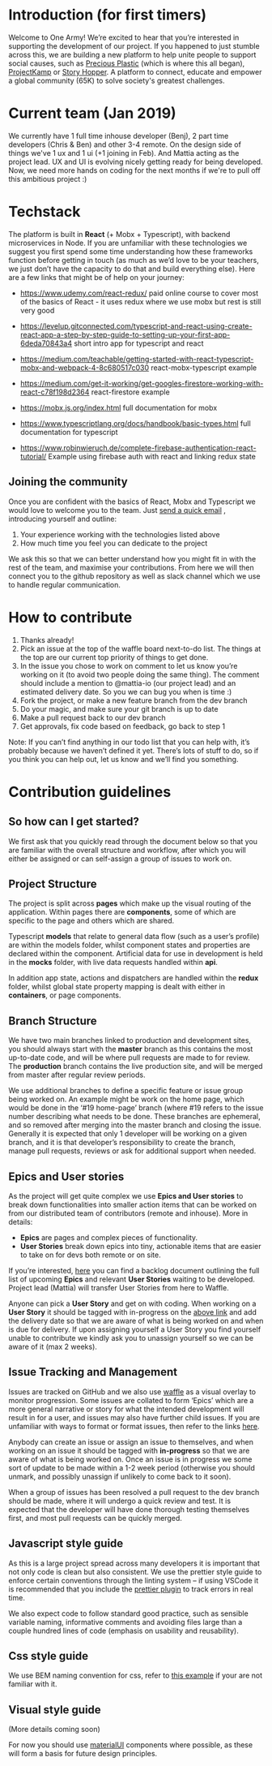 # Introduction (for first timers)
Welcome to One Army! We’re excited to hear that you’re interested in supporting the development of our project. If you happened to just stumble across this, we are building a new platform to help unite people to support social causes, such as [Precious Plastic](https://preciousplastic.com) (which is where this all began), [ProjectKamp](https://projectkamp.com/) or [Story Hopper](https://story-hopper.com/). A platform to connect, educate and empower a global community (65K) to solve society's greatest challenges. 

# Current team (Jan 2019)
We currently have 1 full time inhouse developer (Benj), 2 part time developers (Chris & Ben) and other 3-4 remote. On the design side of things we've 1 ux and 1 ui (+1 joining in Feb). And Mattia acting as the project lead. UX and UI is evolving nicely getting ready for being developed. Now, we need more hands on coding for the next months if we're to pull off this ambitious project :)

# Techstack
The platform is built in **React** (+ Mobx + Typescript), with backend microservices in Node. If you are unfamiliar with these technologies we suggest you first spend some time understanding how these frameworks function before getting in touch (as much as we’d love to be your teachers, we just don’t have the capacity to do that and build everything else). Here are a few links that might be of help on your journey:

- https://www.udemy.com/react-redux/
  paid online course to cover most of the basics of React - it uses redux where we use mobx but rest is still very good

* https://levelup.gitconnected.com/typescript-and-react-using-create-react-app-a-step-by-step-guide-to-setting-up-your-first-app-6deda70843a4
  short intro app for typescript and react

* https://medium.com/teachable/getting-started-with-react-typescript-mobx-and-webpack-4-8c680517c030
  react-mobx-typescript example

* https://medium.com/get-it-working/get-googles-firestore-working-with-react-c78f198d2364 react-firestore example

* https://mobx.js.org/index.html
  full documentation for mobx

* https://www.typescriptlang.org/docs/handbook/basic-types.html full documentation for typescript

* https://www.robinwieruch.de/complete-firebase-authentication-react-tutorial/
  Example using firebase auth with react and linking redux state

## Joining the community
Once you are confident with the basics of React, Mobx and Typescript we would love to welcome you to the team. Just [send a quick email](mailto:hello@preciousplastic.com?subject=Developers%20Call%20To%20Arms) , introducing yourself and outline:

1. Your experience working with the technologies listed above
2. How much time you feel you can dedicate to the project

We ask this so that we can better understand how you might fit in with the rest of the team, and maximise your contributions. From here we will then connect you to the github repository as well as slack channel which we use to handle regular communication.

# How to contribute
1. Thanks already!
2. Pick an issue at the top of the waffle board next-to-do list. The things at the top are our current top priority of things to get done.
3. In the issue you chose to work on comment to let us know you’re working on it (to avoid two people doing the same thing). The comment should include a mention to @mattia-io (our project lead) and an estimated delivery date. So you we can bug you when is time :)
4. Fork the project, or make a new feature branch from the dev branch
5. Do your magic, and make sure your git branch is up to date
6. Make a pull request back to our dev branch
7. Get approvals, fix code based on feedback, go back to step 1

Note: If you can’t find anything in our todo list that you can help with, it’s probably because we haven’t defined it yet. There’s lots of stuff to do, so if you think you can help out, let us know and we’ll find you something.


# Contribution guidelines

## So how can I get started?
We first ask that you quickly read through the document below so that you are familiar with the overall structure and workflow, after which you will either be assigned or can self-assign a group of issues to work on.

## Project Structure
The project is split across **pages** which make up the visual routing of the application. Within pages there are **components**, some of which are specific to the page and others which are shared.

Typescript **models** that relate to general data flow (such as a user’s profile) are within the models folder, whilst component states and properties are declared within the component. Artificial data for use in development is held in the **mocks** folder, with live data requests handled within **api**.

In addition app state, actions and dispatchers are handled within the **redux** folder, whilst global state property mapping is dealt with either in **containers**, or page components.

## Branch Structure
We have two main branches linked to production and development sites, you should always start with the **master** branch as this contains the most up-to-date code, and will be where pull requests are made to for review. The **production** branch contains the live production site, and will be merged from master after regular review periods.

We use additional branches to define a specific feature or issue group being worked on. An example might be work on the home page, which would be done in the ‘#19 home-page’ branch (where #19 refers to the issue number describing what needs to be done. These branches are ephemeral, and so removed after merging into the master branch and closing the issue. Generally it is expected that only 1 developer will be working on a given branch, and it is that developer’s responsibility to create the branch, manage pull requests, reviews or ask for additional support when needed.

## Epics and User stories
As the project will get quite complex we use **Epics and User stories** to break down functionalities into smaller action items that can be worked on from our distributed team of contributors (remote and inhouse). 
More in details:
- **Epics** are pages and complex pieces of functionality.
- **User Stories** break down epics into tiny, actionable items that are easier to take on for devs both remote or on site. 

If you’re interested, [here](https://docs.google.com/spreadsheets/d/1pkLRKCbQiJOtQwWEhVNgSTvDWf5SnVAz10vMo4k-LNg/edit#gid=0) you can find a backlog document outlining the full list of upcoming **Epics** and relevant **User Stories** waiting to be developed. Project lead (Mattia) will transfer User Stories from here to Waffle.  

Anyone can pick a **User Story** and get on with coding. When working on a **User Story** it should be tagged with in-progress on the [above link](https://docs.google.com/spreadsheets/d/1pkLRKCbQiJOtQwWEhVNgSTvDWf5SnVAz10vMo4k-LNg/edit#gid=0) and add the delivery date so that we are aware of what is being worked on and when is due for delivery. If upon assigning yourself a User Story you find yourself unable to contribute we kindly ask you to unassign yourself so we can be aware of it (max 2 weeks).


## Issue Tracking and Management

Issues are tracked on GitHub and we also use [waffle](https://waffle.io) as a visual overlay to monitor progression. Some issues are collated to form ‘Epics’ which are a more general narrative or story for what the intended development will result in for a user, and issues may also have further child issues. If you are unfamiliar with ways to format or format issues, then refer to the links [here](https://github.com/OneArmyWorld/onearmy/issues/2).

Anybody can create an issue or assign an issue to themselves, and when working on an issue it should be tagged with **in-progress** so that we are aware of what is being worked on. Once an issue is in progress we some sort of update to be made within a 1-2 week period (otherwise you should unmark, and possibly unassign if unlikely to come back to it soon).

When a group of issues has been resolved a pull request to the dev branch should be made, where it will undergo a quick review and test. It is expected that the developer will have done thorough testing themselves first, and most pull requests can be quickly merged.

## Javascript style guide

As this is a large project spread across many developers it is important that not only code is clean but also consistent. We use the prettier style guide to enforce certain conventions through the linting system – if using VSCode it is recommended that you include the [prettier plugin](https://marketplace.visualstudio.com/items?itemName=esbenp.prettier-vscode) to track errors in real time.

We also expect code to follow standard good practice, such as sensible variable naming, informative comments and avoiding files large than a couple hundred lines of code (emphasis on usability and reusability).

## Css style guide

We use BEM naming convention for css, refer to [this example](https://medium.freecodecamp.org/css-naming-conventions-that-will-save-you-hours-of-debugging-35cea737d849) if your are not familiar with it.

## Visual style guide

(More details coming soon)

For now you should use [materialUI](https://material-ui.com/) components where possible, as these will form a basis for future design principles.
